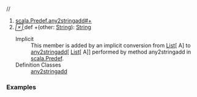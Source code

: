 //
<ol>
<li><a href="https://www.scala-lang.org/api/2.12.3/scala/collection/immutable/List.html#+(other:String):String">scala.Predef.any2stringadd#+</a></li>
<li name="scala.Predef.any2stringadd#+" visbl="pub" class="indented0 " data-isabs="false" fullcomment="yes" group="Ungrouped"> <a id="+(other:String):String"></a><a id="+(String):String"></a> <span class="permalink"> <a href="../../../scala/collection/immutable/List.html#+(other:String):String" title="Permalink"> <i class="material-icons"></i> </a> </span> <span class="modifier_kind"> <span class="modifier"></span> <span class="kind">def</span> </span> <span class="symbol"> <span title="gt4s: $plus" class="implicit">+</span><span class="params">(<span name="other">other: <a href="../../Predef$.html#String=String" class="extmbr" name="scala.Predef.String">String</a></span>)</span><span class="result">: <a href="../../Predef$.html#String=String" class="extmbr" name="scala.Predef.String">String</a></span> </span> 
 <div class="fullcomment">
  <dl class="attributes block"> 
   <dt class="implicit">
    Implicit
   </dt>
   <dd>
     This member is added by an implicit conversion from 
    <a href="" class="extype" name="scala.collection.immutable.List">List</a>[
    <span class="extype" name="scala.collection.immutable.List.A">A</span>] to 
    <a href="../../Predef$$any2stringadd.html" class="extype" name="scala.Predef.any2stringadd">any2stringadd</a>[
    <a href="" class="extype" name="scala.collection.immutable.List">List</a>[
    <span class="extype" name="scala.collection.immutable.List.A">A</span>]] performed by method any2stringadd in 
    <a href="../../Predef$.html" class="extype" name="scala.Predef">scala.Predef</a>. 
   </dd>
   <dt>
    Definition Classes
   </dt>
   <dd>
    <a href="../../Predef$$any2stringadd.html" class="extype" name="scala.Predef.any2stringadd">any2stringadd</a>
   </dd>
  </dl>
 </div> </li>
        </ol>


### Examples



























